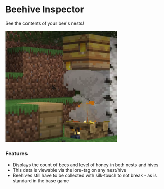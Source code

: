 # Beehive Inspector<!--$headerTitle--><!--$pmc:delete-->

See the contents of your bee's nests!<!--$pmc:headerSize-->

<img src="images/beehive_inspector.webp" alt="Double Doors Example" width="350"/> <!--$localAssetToURL--> <!--$modrinth:replaceWithVideo--> <!--$pmc:delete-->

### Features
- Displays the count of bees and level of honey in both nests and hives
- This data is viewable via the lore-tag on any nest/hive
- Beehives still have to be collected with silk-touch to not break - as is standard in the base game
